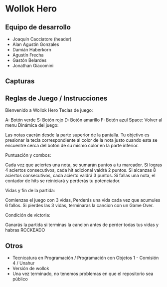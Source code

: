 # Wollok Hero

## Equipo de desarrollo

- Joaquín Cacciatore (header)
- Alan Agustín Gonzales
- Damián Haberkorn
- Agustín Frecha
- Gastón Belardes
- Jonathan Giacomini

## Capturas



## Reglas de Juego / Instrucciones

Bienvenido a Wollok Hero
Teclas de juego:

A: Botón verde
S: Botón rojo
D: Botón amarillo
F: Botón azul
Space: Volver al menu 
Dinámica del juego:

Las notas caerán desde la parte superior de la pantalla. Tu objetivo es presionar la tecla correspondiente al color de la nota justo cuando esta se encuentre cerca del botón de su mismo color en la parte inferior.

Puntuación y combos:

Cada vez que aciertes una nota, se sumarán puntos a tu marcador. Si logras 4 aciertos consecutivos, cada hit adicional valdrá 2 puntos. Si alcanzas 8 aciertos consecutivos, cada acierto valdrá 3 puntos.  Si fallas una nota, el contador de hits se reiniciará y perderás tu potenciador.

Vidas y fin de la partida:

Comienzas el juego con 3 vidas, Perderás una vida cada vez que acumules 6 fallos. Si pierdes las 3 vidas, terminaras la cancion con un Game Over.

Condición de victoria:

Ganarás la partida si terminas la cancion antes de perder todas tus vidas y habras ROCKEADO


## Otros

- Tecnicatura en Programación / Programación con Objetos 1 - Comisión 4 / Unahur
- Versión de wollok
- Una vez terminado, no tenemos problemas en que el repositorio sea público
